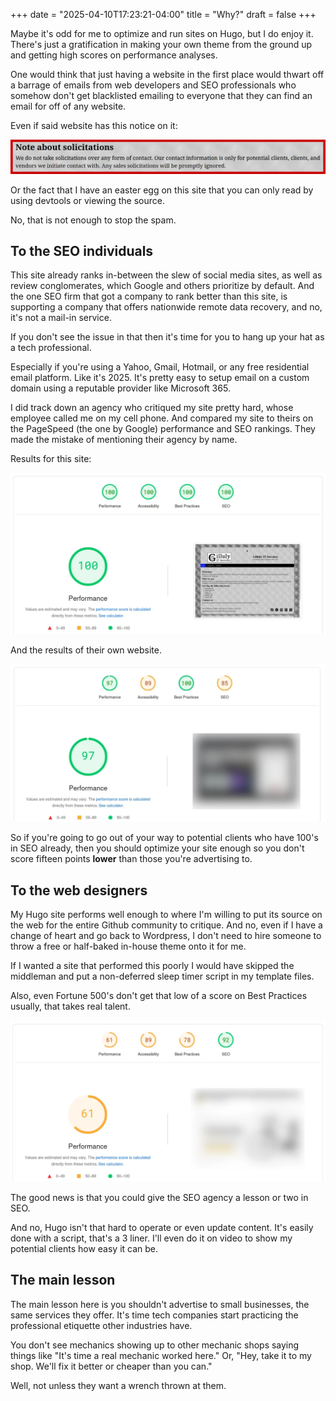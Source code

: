 +++
date = "2025-04-10T17:23:21-04:00"
title = "Why?"
draft = false
+++

Maybe it's odd for me to optimize and run sites on Hugo, but I do enjoy it. There's just a gratification in making your own theme from the ground up and getting high scores on performance analyses.

One would think that just having a website in the first place would thwart off a barrage of emails from web developers and SEO professionals who somehow don't get blacklisted emailing to everyone that they can find an email for off of any website.

<!--more-->

Even if said website has this notice on it:

![Solicitation Notice from Contact page](solicitation-notice.webp)

Or the fact that I have an easter egg on this site that you can only read by using devtools or viewing the source.

No, that is not enough to stop the spam.

## To the SEO individuals

This site already ranks in-between the slew of social media sites, as well as review conglomerates, which Google and others prioritize by default. And the one SEO firm that got a company to rank better than this site, is supporting a company that offers nationwide remote data recovery, and no, it's not a mail-in service.

If you don't see the issue in that then it's time for you to hang up your hat as a tech professional.

Especially if you're using a Yahoo, Gmail, Hotmail, or any free residential email platform. Like it's 2025. It's pretty easy to setup email on a custom domain using a reputable provider like Microsoft 365.

I did track down an agency who critiqued my site pretty hard, whose employee called me on my cell phone. And compared my site to theirs on the PageSpeed (the one by Google) performance and SEO rankings. They made the mistake of mentioning their agency by name.

Results for this site:

![SEO results of my site, all 100's across the board](my-site-seo.webp)

And the results of their own website.

![SEO results of the SEO agency. Only scoring an 85 in SEO](seo-firm-seo.webp)

So if you're going to go out of your way to potential clients who have 100's in SEO already, then you should optimize your site enough so you don't score fifteen points **lower** than those you're advertising to.

## To the web designers

My Hugo site performs well enough to where I'm willing to put its source on the web for the entire Github community to critique. And no, even if I have a change of heart and go back to Wordpress, I don't need to hire someone to throw a free or half-baked in-house theme onto it for me.

If I wanted a site that performed this poorly I would have skipped the middleman and put a non-deferred sleep timer script in my template files.

Also, even Fortune 500's don't get that low of a score on Best Practices usually, that takes real talent.

![Test results of professional web designers. 61 in Performance, 89 in Accessibility, 78 in Best Practices, and 92 in SEO](designer-seo.webp)

The good news is that you could give the SEO agency a lesson or two in SEO.

And no, Hugo isn't that hard to operate or even update content. It's easily done with a script, that's a 3 liner. I'll even do it on video to show my potential clients how easy it can be.

## The main lesson

The main lesson here is you shouldn't advertise to small businesses, the same services they offer. It's time tech companies start practicing the professional etiquette other industries have.

You don't see mechanics showing up to other mechanic shops saying things like "It's time a real mechanic worked here." Or, "Hey, take it to my shop. We'll fix it better or cheaper than you can."

Well, not unless they want a wrench thrown at them.